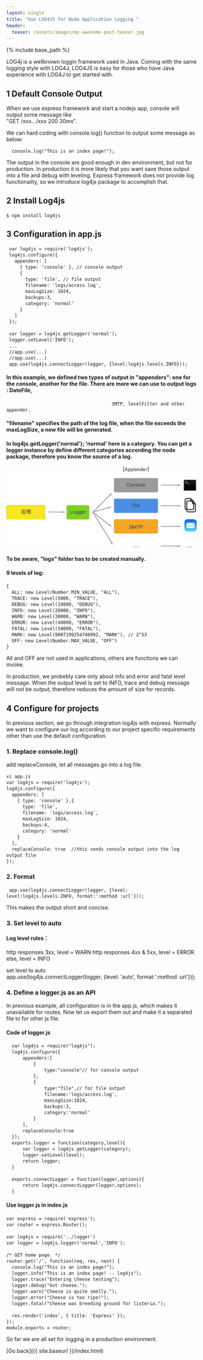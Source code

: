 ```yaml
---
layout: single
title: "Use LOG4JS for Node Application Logging "
header:
  teaser: /assets/images/my-awesome-post-teaser.jpg
---
```

{% include base_path %}

LOG4j is a wellknown loggin framework used in Java. Coming with the same logging style with LOG4J, LOG4JS is easy for those who have Java experience with LOG4J to get started with.   

## 1 Default Console Output
When we use express framework and start a nodejs app, console will output some message like   
    "GET /xxx.../xxx 200 30ms".  

We can hard coding with console.log() function to output some message as below:   

      console.log("This is an index page!");   

The output in the console are good enough in dev environment, but not for production. In production it is more likely that you want save those output into a file and debug with leveling. Express framework does not provide
 log functionality, so we introduce log4js package to accomplish that.

## 2 Install Log4js
    $ npm install log4js  


## 3 Configuration in app.js
     var log4js = require('log4js');
     log4js.configure({
       appenders: [
         { type: 'console' }, // console output
         {
           type: 'file', // file output
           filename: 'logs/access.log',
           maxLogSize: 1024,
           backups:3,
           category: 'normal'
         }
       ]
     });

     var logger = log4js.getLogger('normal');
     logger.setLevel('INFO');
     ...
     //app.use(...)
     //app.use(...)
     app.use(log4js.connectLogger(logger, {level:log4js.levels.INFO}));

#### In this example, we defined two types of output in "appenders": one for the console, another for the file. There are more we can use to output logs : DateFile,
                                           SMTP, levelFilter and other appender.


#### "filename" specifies the path of the log file, when the file exceeds the maxLogSize, a new file will be generated.  

#### In log4js.getLogger('normal'); 'normal' here is a category. You can get a logger instance by define different categories according the node package, therefore you know the source of a log.
![image](/assets/images/appender.jpg)


#### To be aware, ”logs" folder has to be created manually.

#### 9 levels of log:
    {
      ALL: new Level(Number.MIN_VALUE, "ALL"),
      TRACE: new Level(5000, "TRACE"),
      DEBUG: new Level(10000, "DEBUG"),
      INFO: new Level(20000, "INFO"),
      WARN: new Level(30000, "WARN"),
      ERROR: new Level(40000, "ERROR"),
      FATAL: new Level(50000, "FATAL"),
      MARK: new Level(9007199254740992, "MARK"), // 2^53
      OFF: new Level(Number.MAX_VALUE, "OFF")
    }
All and OFF are not used in applications, others are functions we can invoke.

In production, we probebly care only about info and error and fatal level message. When the output level is set to INFO, trace and debug message will not be output, therefore reduces the amount of size for records.

## 4 Configure for projects
 In previous section, we go through integration log4js with express. Normally we want to configure our log according to our project specific requirements other than use the default configuration.

### 1. Replace console.log()
 add replaceConsole, let all messages go into a log file.  

    vi app.js
    var log4js = require('log4js');
    log4js.configure({
      appenders: [
        { type: 'console' },{
          type: 'file',
          filename: 'logs/access.log',
          maxLogSize: 1024,
          backups:4,
          category: 'normal'
        }
      ],
      replaceConsole: true  //this sends console output into the log output file
    });

### 2. Format
     app.use(log4js.connectLogger(logger, {level: level:log4js.levels.INFO, format:':method :url'}));  
 This makes the output short and concise.

### 3. Set level to auto

#### Log level rules：
 http responses 3xx, level = WARN
 http responses 4xx & 5xx, level = ERROR
 else, level = INFO

 set level to auto   
     app.use(log4js.connectLogger(logger, {level: 'auto', format:':method :url'}));  

### 4. Define a logger.js as an API    
  In previous example, all configuration is in the app.js, which makes it unavailable for routes. Now let us export them out and make it a separated file to for other js file.

#### Code of logger.js  
      var log4js = require("log4js");
      log4js.configure({
          appenders:[
              {
                  type:"console"// for console output
              },
              {
                  type:"file",// for file output
                  filename:'logs/access.log',
                  maxLogSize:1024,  
                  backups:3,
                  category:'normal'
              }
          ],
          replaceConsole:true    
      });
      exports.logger = function(category,level){
          var logger = log4js.getLogger(category);
          logger.setLevel(level);
          return logger;
      }

      exports.connectLogger = function(logger,options){
          return log4js.connectLogger(logger,options);
      }


#### Use logger.js in index.js  

    var express = require('express');
    var router = express.Router();

    var log4js = require('../logger')
    var logger = log4js.logger('normal','INFO');

    /* GET home page. */
    router.get('/', function(req, res, next) {
      console.log("This is an index page!");
      logger.info("This is an index page! -- log4js");
      logger.trace("Entering cheese testing");
      logger.debug("Got cheese.");
      logger.warn("Cheese is quite smelly.");
      logger.error("Cheese is too ripe!");
      logger.fatal("Cheese was breeding ground for listeria.");

      res.render('index', { title: 'Express' });
    });
    module.exports = router;


So far we are all set for logging in a production environment.


[Go back]({{ site.baseurl }}/index.html)
